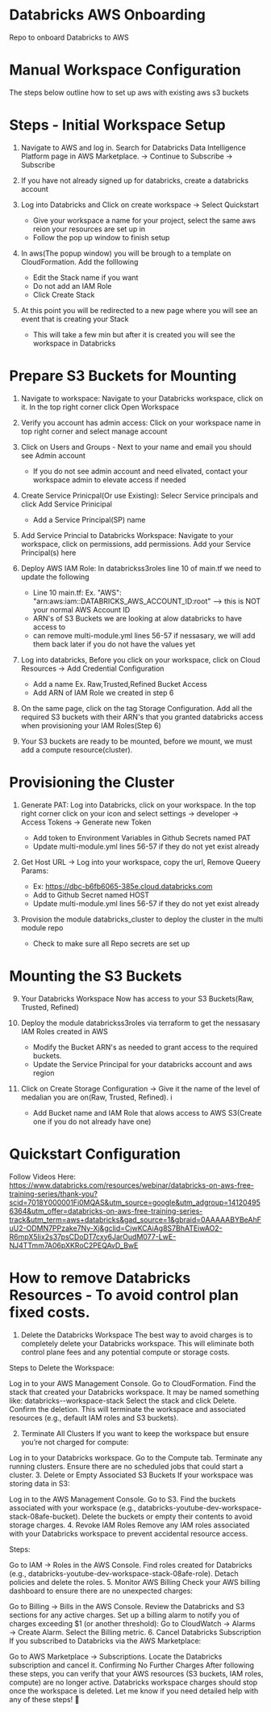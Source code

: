# Databricks AWS Onboarding
Repo to onboard Databricks to AWS

# Manual Workspace Configuration
The steps below outline how to set up aws with existing aws s3 buckets

# Steps - Initial Workspace Setup

1. Navigate to AWS and log in. Search for Databricks Data Intelligence Platform page in AWS Marketplace. -> Continue to Subscribe -> Subscribe

2. If you have not already signed up for databricks, create a databricks account

3. Log into Databricks and Click on create workspace -> Select Quickstart
   - Give your workspace a name for your project, select the same aws reion your resources are set up in
   - Follow the pop up window to finish setup

4. In aws(The popup window) you will be brough to a template on CloudFormation. Add the folllowing
   - Edit the Stack name if you want
   - Do not add an IAM Role
   - Click Create Stack

5. At this point you will be redirected to a new page where you will see an event that is creating your Stack
   - This will take a few min but after it is created you will see the workspace in Databricks

# Prepare S3 Buckets for Mounting
   
1. Navigate to workspace: Navigate to your Databricks workspace, click on it. In the top right corner click Open Workspace

2. Verify you account has admin access: Click on your workspace name in top right corner and select manage account

3. Click on Users and Groups - Next to your name and email you should see Admin account
   - If you do not see admin account and need elivated, contact your workspace admin to elevate access if needed

4. Create Service Prinicpal(Or use Existing): Selecr Service principals and click Add Service Prinicipal
   - Add a Service Principal(SP) name

5. Add Service Princial to Databricks Workspace: Navigate to your workspace, click on permissions, add permissions. Add your Service Principal(s) here

6. Deploy AWS IAM Role: In databrickss3roles line 10 of main.tf we need to update the following
   - Line 10 main.tf: Ex. "AWS": "arn:aws:iam::DATABRICKS_AWS_ACCOUNT_ID:root" --> this is NOT your normal AWS Account ID
   - ARN's of S3 Buckets we are looking at alow databricks to have access to
   - can remove multi-module.yml lines 56-57 if nessasary, we will add them back later if you do not have the values yet

7. Log into databricks, Before you click on your workspace, click on Cloud Resources -> Add Credential Configuration
   - Add a name Ex. Raw,Trusted,Refined Bucket Access
   - Add ARN of IAM Role we created in step 6

8. On the same page, click on the tag Storage Configuration. Add all the required S3 buckets with their ARN's that you granted databricks access when provisioning your IAM Roles(Step 6)

9. Your S3 buckets are ready to be mounted, before we mount, we must add a compute resource(cluster).

# Provisioning the Cluster

1. Generate PAT: Log into Databricks, click on your workspace. In the top right corner click on your icon and select settings -> developer -> Access Tokens -> Generate new Token
   - Add token to Environment Variables in Github Secrets named PAT
   - Update multi-module.yml lines 56-57 if they do not yet exist already

2. Get Host URL -> Log into your workspace, copy the url, Remove Queery Params:
   - Ex: https://dbc-b6fb6065-385e.cloud.databricks.com
   - Add to Github Secret named HOST
   - Update multi-module.yml lines 56-57 if they do not yet exist already

3. Provision the module databricks_cluster to deploy the cluster in the multi module repo
   - Check to make sure all Repo secrets are set up

# Mounting the S3 Buckets





9. Your Databricks Workspace Now has access to your S3 Buckets(Raw, Trusted, Refined)

3. Deploy the module databrickss3roles via terraform to get the nessasary IAM Roles created in AWS 
   - Modify the Bucket ARN's as needed to grant access to the required buckets.
   - Update the Service Principal for your databricks account and aws region


5. Click on Create Storage Configuration -> Give it the name of the level of medalian you are on(Raw, Trusted, Refined). i
   - Add Bucket name and IAM Role that alows access to AWS S3(Create one if you do not already have one)





# Quickstart Configuration
Follow Videos Here: https://www.databricks.com/resources/webinar/databricks-on-aws-free-training-series/thank-you?scid=7018Y000001Fi0MQAS&utm_source=google&utm_adgroup=141204956364&utm_offer=databricks-on-aws-free-training-series-track&utm_term=aws+databricks&gad_source=1&gbraid=0AAAAABYBeAhFuU2-ODMN7PPzake7Ny-Xj&gclid=CjwKCAiAg8S7BhATEiwAO2-R6mpX5Iix2s37psCDoDT7cxy6JarOudM077-LwE-NJ4TTmm7A06pXKRoC2PEQAvD_BwE


# How to remove Databricks Resources - To avoid control plan fixed costs. 
1. Delete the Databricks Workspace
The best way to avoid charges is to completely delete your Databricks workspace. This will eliminate both control plane fees and any potential compute or storage costs.

Steps to Delete the Workspace:

Log in to your AWS Management Console.
Go to CloudFormation.
Find the stack that created your Databricks workspace. It may be named something like:
databricks-<workspace-name>-workspace-stack
Select the stack and click Delete.
Confirm the deletion.
This will terminate the workspace and associated resources (e.g., default IAM roles and S3 buckets).

2. Terminate All Clusters
If you want to keep the workspace but ensure you’re not charged for compute:

Log in to your Databricks workspace.
Go to the Compute tab.
Terminate any running clusters.
Ensure there are no scheduled jobs that could start a cluster.
3. Delete or Empty Associated S3 Buckets
If your workspace was storing data in S3:

Log in to the AWS Management Console.
Go to S3.
Find the buckets associated with your workspace (e.g., databricks-youtube-dev-workspace-stack-08afe-bucket).
Delete the buckets or empty their contents to avoid storage charges.
4. Revoke IAM Roles
Remove any IAM roles associated with your Databricks workspace to prevent accidental resource access.

Steps:

Go to IAM → Roles in the AWS Console.
Find roles created for Databricks (e.g., databricks-youtube-dev-workspace-stack-08afe-role).
Detach policies and delete the roles.
5. Monitor AWS Billing
Check your AWS billing dashboard to ensure there are no unexpected charges:

Go to Billing → Bills in the AWS Console.
Review the Databricks and S3 sections for any active charges.
Set up a billing alarm to notify you of charges exceeding $1 (or another threshold):
Go to CloudWatch → Alarms → Create Alarm.
Select the Billing metric.
6. Cancel Databricks Subscription
If you subscribed to Databricks via the AWS Marketplace:

Go to AWS Marketplace → Subscriptions.
Locate the Databricks subscription and cancel it.
Confirming No Further Charges
After following these steps, you can verify that your AWS resources (S3 buckets, IAM roles, compute) are no longer active.
Databricks workspace charges should stop once the workspace is deleted.
Let me know if you need detailed help with any of these steps! 🚀